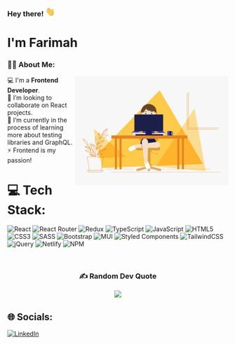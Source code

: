 ### Hey there! <img width="22" height="22" src="wave.gif">

# I'm Farimah

### 👩‍💻  About Me:

<img align="right" width="350" height="250" src="coding-girl.gif">

💻  I'm a <b>Frontend Developer</b>.<br>👯 I’m looking to collaborate on React projects.<br>🌱 I’m currently in the process of learning more about testing libraries and GraphQL.<br>⚡ Frontend is my passion!


# 💻 Tech Stack:
![React](https://img.shields.io/badge/react-%2320232a.svg?style=flat&logo=react&logoColor=%2361DAFB) ![React Router](https://img.shields.io/badge/React_Router-CA4245?style=flat&logo=react-router&logoColor=white) ![Redux](https://img.shields.io/badge/redux-%23593d88.svg?style=flat&logo=redux&logoColor=white) ![TypeScript](https://img.shields.io/badge/typescript-%23007ACC.svg?style=flat&logo=typescript&logoColor=white) ![JavaScript](https://img.shields.io/badge/javascript-%23323330.svg?style=flat&logo=javascript&logoColor=%23F7DF1E) ![HTML5](https://img.shields.io/badge/html5-%23E34F26.svg?style=flat&logo=html5&logoColor=white) ![CSS3](https://img.shields.io/badge/css3-%231572B6.svg?style=flat&logo=css3&logoColor=white) ![SASS](https://img.shields.io/badge/SASS-hotpink.svg?style=flat&logo=SASS&logoColor=white) ![Bootstrap](https://img.shields.io/badge/bootstrap-%23563D7C.svg?style=flat&logo=bootstrap&logoColor=white) ![MUI](https://img.shields.io/badge/MUI-%230081CB.svg?style=flat&logo=material-ui&logoColor=white) ![Styled Components](https://img.shields.io/badge/styled--components-DB7093?style=flat&logo=styled-components&logoColor=white) ![TailwindCSS](https://img.shields.io/badge/tailwindcss-%2338B2AC.svg?style=flat&logo=tailwind-css&logoColor=white) ![jQuery](https://img.shields.io/badge/jquery-%230769AD.svg?style=flat&logo=jquery&logoColor=white) ![Netlify](https://img.shields.io/badge/netlify-%23000000.svg?style=flat&logo=netlify&logoColor=#00C7B7) ![NPM](https://img.shields.io/badge/NPM-%23000000.svg?style=flat&logo=npm&logoColor=white)

<div align="center">

<br>

<!-- # 📊 GitHub Stats:
![](https://github-readme-stats.vercel.app/api?username=farimah71&theme=radical&hide_border=false&include_all_commits=false&count_private=true)<br/>
![](https://github-readme-stats.vercel.app/api/top-langs/?username=farimah71&theme=radical&hide_border=false&include_all_commits=false&count_private=true&layout=compact) -->

</div>

<div align="center">

### ✍️ Random Dev Quote
![](https://quotes-github-readme.vercel.app/api?type=vetical&theme=gruvbox)

</div>

## 🌐 Socials:
[![LinkedIn](https://img.shields.io/badge/LinkedIn-%230077B5.svg?logo=linkedin&logoColor=white)](https://linkedin.com/in/farimah-fti) 


<!-- Proudly created with GPRM ( https://gprm.itsvg.in ) -->
<!---
Farimah71/Farimah71 is a ✨ special ✨ repository because its `README.md` (this file) appears on your GitHub profile.
You can click the Preview link to take a look at your changes.
--->
